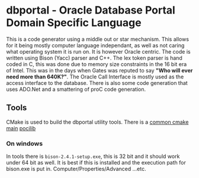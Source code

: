 # dbportal - Oracle Database Portal Domain Specific Language

This is a code generator using a middle out or star mechanism.
This allows for it being mostly computer language independant, as well as not caring what operating system it is run on.
It is however Oracle centric.
The code is written using Bison (Yacc) parser and C++.
The lex token parser is hand coded in C, this was done due to memory size constraints in the 16 bit era of Intel.
This was in the days when Gates was reputed to say **"Who will ever need more than 640K?"**.
The Oracle Call Interface is mostly used as the access interface to the database.
There is also some code generation that uses ADO.Net and a smattering of proC code generation.

## Tools

CMake is used to build the dbportal utility tools.
There is a [common cmake](cmake/dbportal.cmake) [main](CMakeLists.txt) [pocilib](pocilib/CMakeLists.txt)

### On windows

In tools there is `bison-2.4.1-setup.exe`, this is 32 bit and it should work under 64 bit as well.
It is best if this is installed and the execution path for bison.exe is put in. Computer/Properties/Advanced ...etc.

